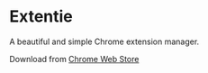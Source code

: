 # Extentie
A beautiful and simple Chrome extension manager.

Download from [Chrome Web Store][dl]

[dl]: https://chrome.google.com/webstore/detail/extentie/bhjkadebkpcekfbjkkmcjhhlfidajfmi

